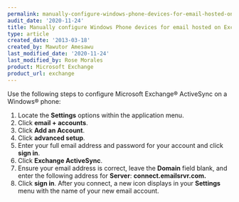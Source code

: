 ```yaml
---
permalink: manually-configure-windows-phone-devices-for-email-hosted-on-exchange-2010/
audit_date: '2020-11-24'
title: Manually configure Windows Phone devices for email hosted on Exchange 2010
type: article
created_date: '2013-03-18'
created_by: Mawutor Amesawu
last_modified_date: '2020-11-24'
last_modified_by: Rose Morales
product: Microsoft Exchange
product_url: exchange
---
```


Use the following steps to configure Microsoft Exchange&reg; ActiveSync on a Windows&reg; phone:

1. Locate the **Settings** options within the application menu.
2. Click **email + accounts**.
3. Click **Add an Account**.
4. Click **advanced setup**.
5. Enter your full email address and password for your account and click **sign in**.
6. Click **Exchange ActiveSync**.
7. Ensure your email address is correct, leave the **Domain** field blank, and
   enter the following address for **Server**: **connect.emailsrvr.com.**
8. Click **sign in**. After you connect, a new icon displays in your
   **Settings** menu with the name of your new email account.
